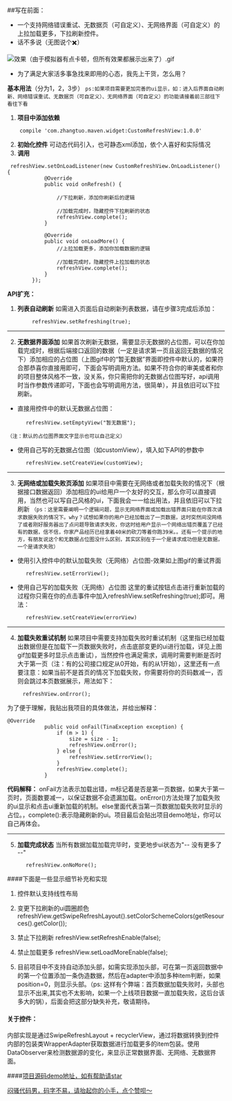 ##写在前面：
- 一个支持网络错误重试、无数据页（可自定义）、无网络界面（可自定义）的上拉加载更多，下拉刷新控件。
- 话不多说（无图说个✖️）

![效果（由于模拟器有点卡顿，但所有效果都展示出来了）.gif](http://upload-images.jianshu.io/upload_images/1933385-dcef4ad943f730ee.gif?imageMogr2/auto-orient/strip)

- 为了满足大家活多事急找来即用的心态，我先上干货，怎么用？

**基本用法**（分为1，2，3步）
`ps:如果项目需要更加完善的ui显示，如：进入后界面自动刷新、网络错误重试、无数据页（可自定义）、无网络界面（可自定义）的功能请接着前三部往下看往下看`

1. **项目中添加依赖**
```
    compile 'com.zhangtuo.maven.widget:CustomRefreshView:1.0.0'
```
2. **初始化控件**
可动态代码引入，也可静态xml添加，依个人喜好和实际情况
3. **调用**
```
 refreshView.setOnLoadListener(new CustomRefreshView.OnLoadListener() {
            @Override
            public void onRefresh() {
                
                //下拉刷新，添加你刷新后的逻辑
                
                //加载完成时，隐藏控件下拉刷新的状态
                refreshView.complete();
            }

            @Override
            public void onLoadMore() {
                //上拉加载更多，添加你加载数据的逻辑

                //加载完成时，隐藏控件上拉加载的状态
                refreshView.complete();
            }
        });
```
**API扩充：**
1.  **列表自动刷新**
如需进入页面后自动刷新列表数据，请在步骤3完成后添加：
```
        refreshView.setRefreshing(true);
```
****
2. **无数据界面添加**
如果首次刷新无数据，需要显示无数据的占位图，可以在你加载完成时，根据后端接口返回的数据（一定是请求第一页且返回无数据的情况下）添加相应的占位图（上图gif中的“暂无数据”界面即控件中默认的，如果符合那恭喜你直接用即可，下面会写明调用方法。如果不符合你的审美或者和你的项目整体风格不一致，没关系，你只需把你的无数据占位图写好，api调用时当作参数传递即可，下面也会写明调用方法，很简单），并且依旧可以下拉刷新。
* 直接用控件中的默认无数据占位图：
```
      refreshView.setEmptyView("暂无数据");
```
`（注：默认的占位图界面文字显示也可以自己定义）`
* 使用自己写的无数据占位图（如customView），填入如下API的参数中
```
      refreshView.setCreateView(customView);
```
****
3. **无网络或加载失败页添加**
如果项目中需要在无网络或者加载失败的情况下（根据接口数据返回）添加相应的ui给用户一个友好的交互，那么你可以直接调用，当然也可以写自己风格的ui，下面我会一一给出用法，并且依旧可以下拉刷新
`（ps：这里需要阐明一个逻辑问题，显示无网络界面或加载出错界面只能在你首次请求数据失败的情况下。why？试想如果你的用户已经加载出了一页数据，这时突然间没网络了或者刚好服务器出了点问题导致请求失败，你这时给用户显示一个网络出错页覆盖了已经有的数据，信不信，你家产品经历已经拿着40米的砍刀等着你跑39米。。还有一个提示的地方，有朋友说这个和无数据占位图没什么区别，其实区别在于一个是请求成功但是无数据，一个是请求失败）`
* 使用引入控件中的默认加载失败（无网络）占位图-效果如上图gif的重试界面
```
      refreshView.setErrorView();
```
* 使用自己写的加载失败（无网络）占位图
这里的重试按钮点击进行重新加载的过程你只需在你的点击事件中加入refreshView.setRefreshing(true);即可。用法：
```
      refreshView.setCreateView(errorView)
```
****
4.  **加载失败重试机制**
如果项目中需要支持加载失败时重试机制（这里指已经加载出数据但是在加载下一页数据失败时，点击底部变更的ui进行加载，详见上图gif加载更多时显示点击重试），当然控件也满足需求，调用时需要判断是否时大于第一页（注：有的公司接口规定从0开始，有的从1开始），这里还有一点要注意：如果当前不是首页的情况下加载失败，你需要将你的页码数减一，否则会跳过本页数据展示，用法如下：
```
     refreshView.onError();
```
为了便于理解，我贴出我项目的具体做法，并给出解释：
```
@Override
            public void onFail(TinaException exception) {
                if (m > 1) {
                    size = size - 1;
                    refreshView.onError();
                } else {
                    refreshView.setErrorView();
                }
                refreshView.complete();
            }
```
**代码解释：**  onFail方法表示加载出错，m标记着是否是第一页数据，如果大于第一页时，页面数要减一，以保证数据不会遗漏加载。onError()方法处理了加载失败的ui显示和点击ui重新加载的机制。else里面代表当第一页数据加载失败时显示的占位。，complete():表示隐藏刷新的ui。项目最后会贴出项目demo地址，你可以自己再体会。
****
5.  **加载完成状态**
当所有数据加载加载完毕时，变更地步ui状态为"-- 没有更多了 --"
```
      refreshView.onNoMore();
```

####下面是一些显示细节补充和实现
1. 控件默认支持线性布局

2. 变更下拉刷新的ui圆圈颜色
refreshView.getSwipeRefreshLayout().setColorSchemeColors(getResources().getColor());

3. 禁止下拉刷新
refreshView.setRefreshEnable(false);

4. 禁止加载更多
refreshView.setLoadMoreEnable(false);

5. 目前项目中不支持自动添加头部，如需实现添加头部，可在第一页返回数据中的第一个位置添加一条伪造数据，然后在adapter中添加多种item判断，如果position=0，则显示头部。（ps: 这样有个弊端：首页数据加载失败时，头部也显示不出来,其实也不太影响，如果一个上线项目数据一直加载失败，这后台该多大的锅），后面会把这部分缺失补充，敬请期待。

#### 关于控件：
内部实现是通过SwipeRefreshLayout + recyclerView，通过将数据转换到控件内部的包装类WrapperAdapter获取数据进行加载更多的item包装。使用DataObserver来检测数据源的变化，来显示正常数据界面、无网络、无数据界面。

####[项目源码demo地址，如有帮助请star](https://github.com/zhangtuodd/CustomRefreshView)

[闷骚代码男，码字不易，请抬起你的小手，点个赞呗～](http://www.jianshu.com/p/1a82cdab2249)
